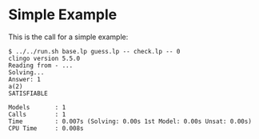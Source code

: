 # Simple Example

This is the call for a simple example:

    $ ../../run.sh base.lp guess.lp -- check.lp -- 0
    clingo version 5.5.0
    Reading from - ...
    Solving...
    Answer: 1
    a(2)
    SATISFIABLE

    Models       : 1
    Calls        : 1
    Time         : 0.007s (Solving: 0.00s 1st Model: 0.00s Unsat: 0.00s)
    CPU Time     : 0.008s
